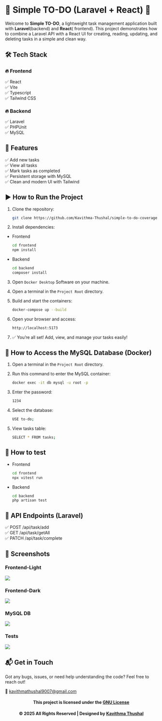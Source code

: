 # 🌟 Simple TO-DO (Laravel + React) 🌟

Welcome to **Simple TO-DO**, a lightweight task management application built with **Laravel**(backend) and **React**(
frontend). This project demonstrates how to combine a Laravel API with a React UI for creating, reading, updating, and
deleting tasks in a simple and clean way.

## 🛠️ Tech Stack

### 🔥 Frontend

✅ React<br/>
✅ Vite<br/>
✅ Typescript<br/>
✅ Tailwind CSS<br/>

### 🔥 Backend

✅ Laravel<br/>
✅ PHPUnit<br/>
✅ MySQL<br/>

## 🚀 Features

✅ Add new tasks<br/>
✅ View all tasks<br/>
✅ Mark tasks as completed<br/>
✅ Persistent storage with MySQL<br/>
✅ Clean and modern UI with Tailwind<br/>

## ▶️ How to Run the Project

1. Clone the repository:
    ```bash
    git clone https://github.com/Kavithma-Thushal/simple-to-do-coveragex.git

2. Install dependencies:

* Frontend
  ```bash
  cd frontend
  npm install

* Backend
  ```bash
  cd backend
  composer install

3. Open `Docker Desktop` Software on your machine.

4. Open a terminal in the `Project Root` directory.

5. Build and start the containers:
   ```bash
   docker-compose up --build

6. Open your browser and access:
    ```bash
    http://localhost:5173

7. ✅ You’re all set! Add, view, and manage your tasks easily!

## 🐬 How to Access the MySQL Database (Docker)

1. Open a terminal in the `Project Root` directory.

2. Run this command to enter the MySQL container:
    ```bash
   docker exec -it db mysql -u root -p

3. Enter the password:
    ```bash
   1234

4. Select the database:
    ```bash
   USE to-do;

5. View tasks table:
    ```bash
   SELECT * FROM tasks;

## 🧪 How to test

* Frontend
    ```bash
  cd frontend
  npx vitest run

* Backend
    ```bash
  cd backend
  php artisan test

## 🔗 API Endpoints (Laravel)

✅ POST /api/task/add<br/>
✅ GET /api/task/getAll<br/>
✅ PATCH /api/task/complete<br/>

## 📸 Screenshots

### Frontend-Light

<img src="ss/frontend-light.png">

### Frontend-Dark

<img src="ss/frontend-dark.png">

### MySQL DB

<img src="ss/mysql-db.png">

### Tests

<img src="ss/tests.png">

## 📬 Get in Touch

Got any bugs, issues, or need help understanding the code? Feel free to reach out!

📧 [kavithmathushal9007@gmail.com](mailto:kavithmathushal9007@gmail.com)

<div align="center">

#### This project is licensed under the [GNU License](LICENSE)

#### © 2025 All Rights Reserved | Designed by [Kavithma Thushal](https://github.com/Kavithma-Thushal)

</div>
